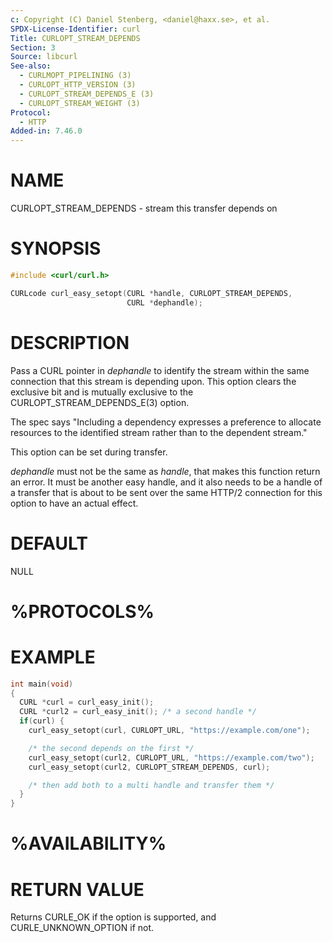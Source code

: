 ```yaml
---
c: Copyright (C) Daniel Stenberg, <daniel@haxx.se>, et al.
SPDX-License-Identifier: curl
Title: CURLOPT_STREAM_DEPENDS
Section: 3
Source: libcurl
See-also:
  - CURLMOPT_PIPELINING (3)
  - CURLOPT_HTTP_VERSION (3)
  - CURLOPT_STREAM_DEPENDS_E (3)
  - CURLOPT_STREAM_WEIGHT (3)
Protocol:
  - HTTP
Added-in: 7.46.0
---
```


# NAME

CURLOPT_STREAM_DEPENDS - stream this transfer depends on

# SYNOPSIS

~~~c
#include <curl/curl.h>

CURLcode curl_easy_setopt(CURL *handle, CURLOPT_STREAM_DEPENDS,
                          CURL *dephandle);
~~~

# DESCRIPTION

Pass a CURL pointer in *dephandle* to identify the stream within the same
connection that this stream is depending upon. This option clears the
exclusive bit and is mutually exclusive to the CURLOPT_STREAM_DEPENDS_E(3)
option.

The spec says "Including a dependency expresses a preference to allocate
resources to the identified stream rather than to the dependent stream."

This option can be set during transfer.

*dephandle* must not be the same as *handle*, that makes this function return
an error. It must be another easy handle, and it also needs to be a handle of
a transfer that is about to be sent over the same HTTP/2 connection for this
option to have an actual effect.

# DEFAULT

NULL

# %PROTOCOLS%

# EXAMPLE

~~~c
int main(void)
{
  CURL *curl = curl_easy_init();
  CURL *curl2 = curl_easy_init(); /* a second handle */
  if(curl) {
    curl_easy_setopt(curl, CURLOPT_URL, "https://example.com/one");

    /* the second depends on the first */
    curl_easy_setopt(curl2, CURLOPT_URL, "https://example.com/two");
    curl_easy_setopt(curl2, CURLOPT_STREAM_DEPENDS, curl);

    /* then add both to a multi handle and transfer them */
  }
}
~~~

# %AVAILABILITY%

# RETURN VALUE

Returns CURLE_OK if the option is supported, and CURLE_UNKNOWN_OPTION if not.
